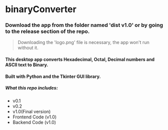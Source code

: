 # binaryConverter

### Download the app from the folder named 'dist v1.0' or by going to the release section of the repo.
>Downloading the 'logo.png' file is necessary, the app won't run without it.

#### This desktop app converts Hexadecimal, Octal, Decimal numbers and ASCII text to Binary.
#### Built with Python and the Tkinter GUI library.


##### What this repo includes:

- v0.1 
- v0.2
- v1.0(Final version)
- Frontend Code (v1.0)
- Backend Code (v1.0)
